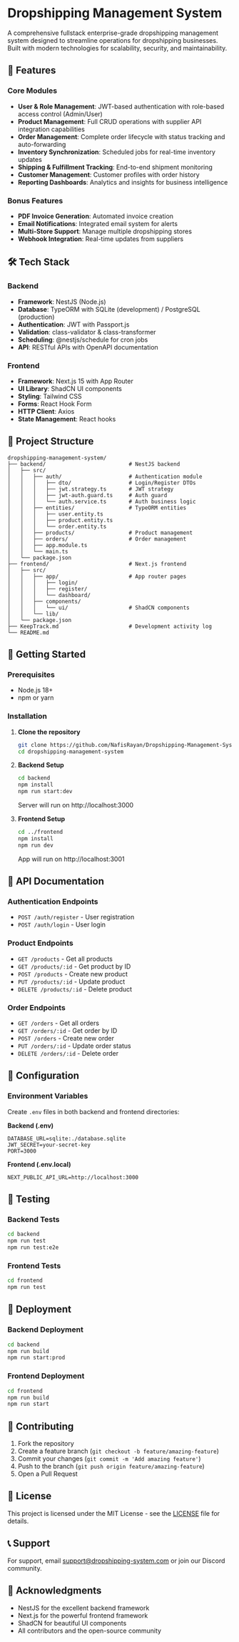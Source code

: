 # Dropshipping Management System

A comprehensive fullstack enterprise-grade dropshipping management system designed to streamline operations for dropshipping businesses. Built with modern technologies for scalability, security, and maintainability.

## 🚀 Features

### Core Modules
- **User & Role Management**: JWT-based authentication with role-based access control (Admin/User)
- **Product Management**: Full CRUD operations with supplier API integration capabilities
- **Order Management**: Complete order lifecycle with status tracking and auto-forwarding
- **Inventory Synchronization**: Scheduled jobs for real-time inventory updates
- **Shipping & Fulfillment Tracking**: End-to-end shipment monitoring
- **Customer Management**: Customer profiles with order history
- **Reporting Dashboards**: Analytics and insights for business intelligence

### Bonus Features
- **PDF Invoice Generation**: Automated invoice creation
- **Email Notifications**: Integrated email system for alerts
- **Multi-Store Support**: Manage multiple dropshipping stores
- **Webhook Integration**: Real-time updates from suppliers

## 🛠 Tech Stack

### Backend
- **Framework**: NestJS (Node.js)
- **Database**: TypeORM with SQLite (development) / PostgreSQL (production)
- **Authentication**: JWT with Passport.js
- **Validation**: class-validator & class-transformer
- **Scheduling**: @nestjs/schedule for cron jobs
- **API**: RESTful APIs with OpenAPI documentation

### Frontend
- **Framework**: Next.js 15 with App Router
- **UI Library**: ShadCN UI components
- **Styling**: Tailwind CSS
- **Forms**: React Hook Form
- **HTTP Client**: Axios
- **State Management**: React hooks

## 📁 Project Structure

```
dropshipping-management-system/
├── backend/                          # NestJS backend
│   ├── src/
│   │   ├── auth/                     # Authentication module
│   │   │   ├── dto/                  # Login/Register DTOs
│   │   │   ├── jwt.strategy.ts       # JWT strategy
│   │   │   ├── jwt-auth.guard.ts     # Auth guard
│   │   │   └── auth.service.ts       # Auth business logic
│   │   ├── entities/                 # TypeORM entities
│   │   │   ├── user.entity.ts
│   │   │   ├── product.entity.ts
│   │   │   └── order.entity.ts
│   │   ├── products/                 # Product management
│   │   ├── orders/                   # Order management
│   │   ├── app.module.ts
│   │   └── main.ts
│   └── package.json
├── frontend/                         # Next.js frontend
│   ├── src/
│   │   ├── app/                      # App router pages
│   │   │   ├── login/
│   │   │   ├── register/
│   │   │   └── dashboard/
│   │   ├── components/
│   │   │   └── ui/                   # ShadCN components
│   │   └── lib/
│   └── package.json
├── KeepTrack.md                      # Development activity log
└── README.md
```

## 🚀 Getting Started

### Prerequisites
- Node.js 18+
- npm or yarn

### Installation

1. **Clone the repository**
   ```bash
   git clone https://github.com/NafisRayan/Dropshipping-Management-System.git
   cd dropshipping-management-system
   ```

2. **Backend Setup**
   ```bash
   cd backend
   npm install
   npm run start:dev
   ```
   Server will run on http://localhost:3000

3. **Frontend Setup**
   ```bash
   cd ../frontend
   npm install
   npm run dev
   ```
   App will run on http://localhost:3001

## 📡 API Documentation

### Authentication Endpoints
- `POST /auth/register` - User registration
- `POST /auth/login` - User login

### Product Endpoints
- `GET /products` - Get all products
- `GET /products/:id` - Get product by ID
- `POST /products` - Create new product
- `PUT /products/:id` - Update product
- `DELETE /products/:id` - Delete product

### Order Endpoints
- `GET /orders` - Get all orders
- `GET /orders/:id` - Get order by ID
- `POST /orders` - Create new order
- `PUT /orders/:id` - Update order status
- `DELETE /orders/:id` - Delete order

## 🔧 Configuration

### Environment Variables

Create `.env` files in both backend and frontend directories:

**Backend (.env)**
```
DATABASE_URL=sqlite:./database.sqlite
JWT_SECRET=your-secret-key
PORT=3000
```

**Frontend (.env.local)**
```
NEXT_PUBLIC_API_URL=http://localhost:3000
```

## 🧪 Testing

### Backend Tests
```bash
cd backend
npm run test
npm run test:e2e
```

### Frontend Tests
```bash
cd frontend
npm run test
```

## 🚢 Deployment

### Backend Deployment
```bash
cd backend
npm run build
npm run start:prod
```

### Frontend Deployment
```bash
cd frontend
npm run build
npm run start
```

## 🤝 Contributing

1. Fork the repository
2. Create a feature branch (`git checkout -b feature/amazing-feature`)
3. Commit your changes (`git commit -m 'Add amazing feature'`)
4. Push to the branch (`git push origin feature/amazing-feature`)
5. Open a Pull Request

## 📝 License

This project is licensed under the MIT License - see the [LICENSE](LICENSE) file for details.

## 📞 Support

For support, email support@dropshipping-system.com or join our Discord community.

## 🙏 Acknowledgments

- NestJS for the excellent backend framework
- Next.js for the powerful frontend framework
- ShadCN for beautiful UI components
- All contributors and the open-source community